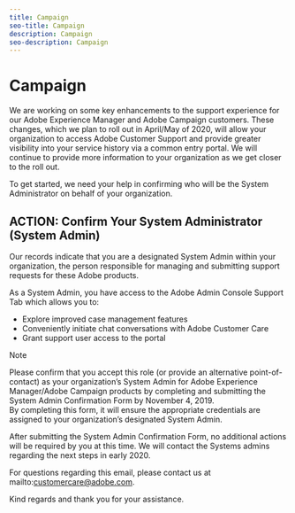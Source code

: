 ```yaml
---
title: Campaign
seo-title: Campaign
description: Campaign
seo-description: Campaign
---
```


# Campaign

We are working on some key enhancements to the support experience for our Adobe Experience Manager and Adobe Campaign customers. These changes, which we plan to roll out in April/May of 2020, will allow your organization to access Adobe Customer Support and provide greater visibility into your service history via a common entry portal.  We will continue to provide more information to your organization as we get closer to the roll out.  

To get started, we need your help in confirming who will be the System Administrator on behalf of your organization. 

## ACTION: Confirm Your System Administrator (System Admin) 

Our records indicate that you are a designated System Admin within your organization, the person responsible for managing and submitting support requests for these Adobe products.  

As a System Admin, you have access to the Adobe Admin Console Support Tab which allows you to: 

* Explore improved case management features 
* Conveniently initiate chat conversations with Adobe Customer Care 
* Grant support user access to the portal 

>[!NOTE]
>Please confirm that you accept this role (or provide an alternative point-of-contact) as your organization’s System Admin for Adobe Experience Manager/Adobe Campaign products by completing and submitting the System Admin Confirmation Form by November 4, 2019.  
>By completing this form, it will ensure the appropriate credentials are assigned to your organization’s designated System Admin.  

After submitting the System Admin Confirmation Form, no additional actions will be required by you at this time.  We will contact the Systems admins regarding the next steps in early 2020.   

For questions regarding this email, please contact us at mailto:customercare@adobe.com. 

Kind regards and thank you for your assistance. 
